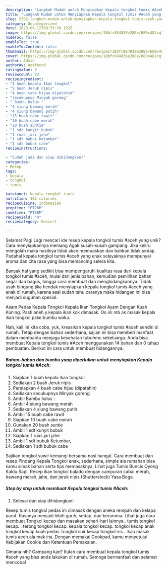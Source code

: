 ```yaml
---
description: "Langkah Mudah untuk Menyiapkan Kepala tongkol tumis #Aceh yang Lezat Sekali, Enak"
title: "Langkah Mudah untuk Menyiapkan Kepala tongkol tumis #Aceh yang Lezat Sekali, Enak"
slug: 2392-langkah-mudah-untuk-menyiapkan-kepala-tongkol-tumis-aceh-yang-lezat-sekali-enak
category: Uncategorized
date: 2023-06-12T09:53:58.192Z
image: https://img-global.cpcdn.com/recipes/18bfc884839e288e/680x482cq70/kepala-tongkol-tumis-aceh-foto-resep-utama.jpg
hideToc: false
enableToc: true
enableTocContent: false
thumbnail: https://img-global.cpcdn.com/recipes/18bfc884839e288e/680x482cq70/kepala-tongkol-tumis-aceh-foto-resep-utama.jpg
cover: https://img-global.cpcdn.com/recipes/18bfc884839e288e/680x482cq70/kepala-tongkol-tumis-aceh-foto-resep-utama.jpg
author: Admin
authorAv: notfound
ratingvalue: 3
reviewcount: 23
recipeingredient:
- "1 buah kepala Ikan tongkol"
- "2 buah Jeruk nipis"
- "4 buah cabe hijau dipatahin"
- "secukupnya Minyak goreng"
- " Bumbu halus "
- "4 siung bawang merah"
- "4 siung bawang putih"
- "15 buah cabe rawit"
- "10 buah cabe merah"
- "20 buah suntie"
- "1 sdt kunyit bubuk"
- "1 ruas jari jahe"
- "1 sdt bubuk Ketumbar"
- "1 sdt bubuk cabe"
recipeinstructions:

- "Sudah jadi dan siap dihidangkan!"
categories:
- Resep
tags:
- kepala
- tongkol
- tumis

katakunci: kepala tongkol tumis 
nutrition: 102 calories
recipecuisine: Indonesian
preptime: "PT28M"
cooktime: "PT50M"
recipeyield: "4"
recipecategory: Dessert

---
```



Selamat Pagi Lagi mencari ide resep kepala tongkol tumis #aceh yang unik? Cara menyiapkannya memang Agak susah-susah gampang. Jika keliru mengolah maka hasilnya tidak akan memuaskan dan bahkan tidak sedap. Padahal kepala tongkol tumis #aceh yang enak selayaknya mempunyai aroma dan cita rasa yang bisa memancing selera kita.


Banyak hal yang sedikit bisa mempengaruhi kualitas rasa dari kepala tongkol tumis #aceh, mulai dari jenis bahan, kemudian pemilihan bahan segar dan bagus, hingga cara membuat dan menghidangkannya. Tidak usah bingung jika hendak menyiapkan kepala tongkol tumis #aceh yang enak di rumah, karena asal sudah tahu caranya maka hidangan ini bisa menjadi suguhan spesial.

Asam Pedas Kepala Tongkol Kepala Ikan Tongkol Ayam Dengan Kuah Kuning. Pasti aneh y.kepala ikan kok dimasak. Oo ini mb ak masak kepala ikan tongkol pske bumbu woku.


Nah, kali ini kita coba, yuk, kreasikan kepala tongkol tumis #aceh sendiri di rumah. Tetap dengan bahan sederhana, sajian ini bisa memberi manfaat dalam membantu menjaga kesehatan tubuhmu sekeluarga. Anda bisa membuat Kepala tongkol tumis #Aceh menggunakan 14 bahan dan 0 tahap pembuatan. Berikut ini cara untuk membuat hidangannya.

<!--inarticleads1-->

##### Bahan-bahan dan bumbu yang diperlukan untuk menyiapkan Kepala tongkol tumis #Aceh:

1. Siapkan 1 buah kepala Ikan tongkol
1. Sediakan 2 buah Jeruk nipis
1. Persiapkan 4 buah cabe hijau (dipatahin)
1. Sediakan secukupnya Minyak goreng
1. Ambil  Bumbu halus :
1. Ambil 4 siung bawang merah
1. Sediakan 4 siung bawang putih
1. Ambil 15 buah cabe rawit
1. Siapkan 10 buah cabe merah
1. Gunakan 20 buah suntie
1. Ambil 1 sdt kunyit bubuk
1. Siapkan 1 ruas jari jahe
1. Ambil 1 sdt bubuk Ketumbar,
1. Sediakan 1 sdt bubuk cabe


Sajikan tongkol suwir kemangi bersama nasi hangat. Cara membuat dan resep Pindang Kepala Tongkol enak, sederhana, simple ala rumahan bisa kamu simak bahan serta tips memasaknya. Lihat juga Tumis Buncis Oyong Kaldu Sapi. Resep ikan tongkol balado dengan campuran cabai merah, bawang merah, jahe, dan jeruk nipis (Shutterstock) Yasa Boga. 

<!--inarticleads2-->

##### Step by step untuk membuat Kepala tongkol tumis #Aceh:


1. Selesai dan siap dihidangkan!

Resep tumis tongkol pedas ini dimasak dengan aneka rempah dan kelapa parut. Rasanya menjadi lebih gurih, sedap, dan beraroma. Lihat juga cara membuat Tongkol kecap dan masakan sehari-hari lainnya.. tumis tongkol kecap. . terong tongkol kecap. kepala tongkol kecap. tongkol kecap anak tongkol kecap kuah pedas Tongkol suir kecap tongkol iris . Ikan masak tumis aceh ala mak ina. Dengan memakai Cookpad, kamu menyetujui Kebijakan Cookie dan Ketentuan Pemakaian. 

Gimana nih? Gampang kan? Itulah cara membuat kepala tongkol tumis #aceh yang bisa anda lakukan di rumah. Semoga bermanfaat dan selamat mencoba!

